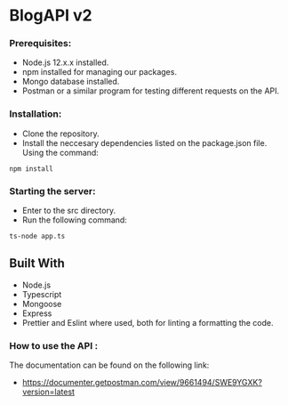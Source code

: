# BlogAPI v2

### Prerequisites: 
- Node.js 12.x.x installed. 
- npm installed for managing our packages. 
- Mongo database installed. 
- Postman or a similar program for testing different requests on the API.

### Installation: 
- Clone the repository.
- Install the neccesary dependencies listed on the package.json file.  Using the command:

```
npm install
```
### Starting the server:
- Enter to the src directory.
- Run the following command: 
```
ts-node app.ts 
```
## Built With

- Node.js
- Typescript
- Mongoose
- Express
- Prettier and Eslint where used, both for linting a formatting the code. 

### How to use the API :
The documentation can be found on the following link: 
- https://documenter.getpostman.com/view/9661494/SWE9YGXK?version=latest
 
